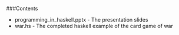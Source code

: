 ###Contents
- programming_in_haskell.pptx - The presentation slides  
- war.hs - The completed haskell example of the card game of war
